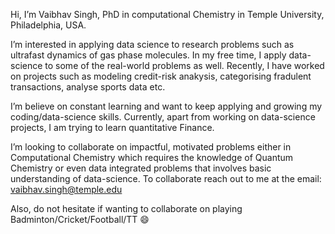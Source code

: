 Hi, I’m Vaibhav Singh, PhD in computational Chemistry in Temple University, Philadelphia, USA. 

I’m interested in applying data science to research problems such as ultrafast dynamics of gas phase molecules. In my free time, I apply data-science to some of the real-world problems as well. Recently, I have worked on projects such as modeling credit-risk anakysis, categorising fradulent
transactions, analyse sports data etc.

I’m believe on constant learning and want to keep applying and growing my coding/data-science skills. Currently, apart from working on data-science projects, I am trying to learn quantitative Finance.

I’m looking to collaborate on impactful, motivated problems either in Computational Chemistry which requires the knowledge of Quantum Chemistry or even data integrated problems that involves basic understanding of data-science.
To collaborate reach out to me at the email: vaibhav.singh@temple.edu

Also, do not hesitate if wanting to collaborate on playing Badminton/Cricket/Football/TT 😄 



